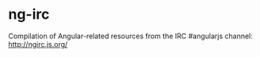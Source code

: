 # ng-irc
Compilation of Angular-related resources from the IRC #angularjs channel: http://ngirc.js.org/
